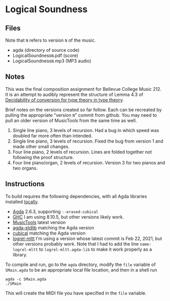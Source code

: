 # Logical Soundness

## Files

Note that `N` refers to version `N` of the music.

* agda (directory of source code)
* LogicalSoundness`N`.pdf (score)
* LogicalSoundness`N`.mp3 (MP3 audio)

## Notes

This was the final composition assignment for Bellevue College Music
212. It is an attempt to audibly represent the structure of Lemma 4.3 of
[Decidability of conversion for type theory in type theory](https://dl.acm.org/doi/10.1145/3158111).


Brief notes on the versions created so far follow. Each can be recreated by pulling the appropriate
"version `N`" commit from github. You may need to pull an older version of MusicTools from the same
time as well.

1. Single line piano, 3 levels of recursion. Had a bug in which speed was doubled far more often than intended.
2. Single line piano, 3 levels of recursion. Fixed the bug from version 1 and made other small changes.
3. Four line piano, 2 levels of recursion. Lines are folded together not following the proof structure.
4. Four line piano/organ, 2 levels of recursion. Version 3 for two pianos and two organs.

## Instructions

To build requires the following dependencies, with all Agda libraries installed
[locally](https://agda.readthedocs.io/en/latest/tools/package-system.html).
* [Agda](https://github.com/agda/agda) 2.6.3, supporting `--erased-cubical`
* [GHC](https://www.haskell.org/ghc/) I am using 8.10.5, but other versions likely work.
* [MusicTools](https://github.com/halfaya/MusicTools) latest version
* [agda-stdlib](https://github.com/agda/agda-stdlib) matching the Agda version
* [cubical](https://github.com/agda/cubical) matching the Agda version
* [logrel-mltt](https://github.com/mr-ohman/logrel-mltt) I'm using a version whose latest commit is Feb 22, 2021, but
  other versions probably work. Note that I had to add the line `name: logrel-mltt` to `logrel-mltt.agda-lib` to
  make it work properly as a library.

To compile and run, go to the `agda` directory,
modify the `file` variable of `SMain.agda` to be an appropriate local file location, and then in a shell run
```
agda -c SMain.agda
./SMain
```
This will create the MIDI file you have specified in the `file` variable.
